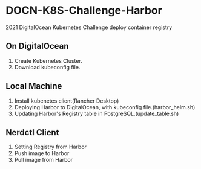 # DOCN-K8S-Challenge-Harbor
2021 DigitalOcean Kubernetes Challenge deploy container registry

## On DigitalOcean 
1. Create Kubernetes Cluster.
2. Download kubeconfig file.

## Local Machine
1. Install kubenetes client(Rancher Desktop)
2. Deploying Harbor to DigitalOcean, with kubeconfig file.(harbor_helm.sh)
3. Updating Harbor's Registry table in PostgreSQL.(update_table.sh)

## Nerdctl Client
1. Setting Registry from Harbor
2. Push image to Harbor
3. Pull image from Harbor
